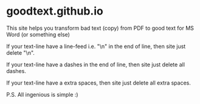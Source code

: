 # goodtext.github.io

This site helps you transform bad text (copy) from PDF to good text for MS Word (or something else)

If your text-line have a line-feed i.e. "\n" in the end of line, then site just delete "\n".

If your text-line have a dashes in the end of line, then site just delete all dashes.

If your text-line have a extra spaces, then site just delete all extra spaces.

P.S. All ingenious is simple :)
